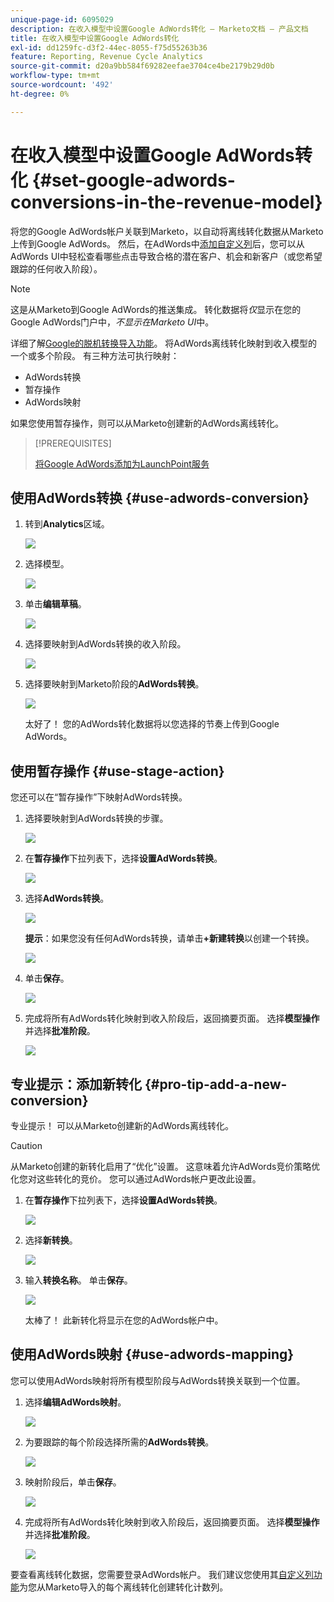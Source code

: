 ```yaml
---
unique-page-id: 6095029
description: 在收入模型中设置Google AdWords转化 — Marketo文档 — 产品文档
title: 在收入模型中设置Google AdWords转化
exl-id: dd1259fc-d3f2-44ec-8055-f75d55263b36
feature: Reporting, Revenue Cycle Analytics
source-git-commit: d20a9bb584f69282eefae3704ce4be2179b29d0b
workflow-type: tm+mt
source-wordcount: '492'
ht-degree: 0%

---
```


# 在收入模型中设置Google AdWords转化 {#set-google-adwords-conversions-in-the-revenue-model}

将您的Google AdWords帐户关联到Marketo，以自动将离线转化数据从Marketo上传到Google AdWords。 然后，在AdWords中[添加自定义列](https://support.google.com/adwords/answer/3073556)后，您可以从AdWords UI中轻松查看哪些点击导致合格的潜在客户、机会和新客户（或您希望跟踪的任何收入阶段）。

>[!NOTE]
>
>这是从Marketo到Google AdWords的推送集成。 转化数据将&#x200B;_仅_&#x200B;显示在您的Google AdWords门户中，_不显示在Marketo UI_&#x200B;中。

详细了解[Google的脱机转换导入功能](https://support.google.com/adwords/answer/2998031?hl=en)。 将AdWords离线转化映射到收入模型的一个或多个阶段。 有三种方法可执行映射：

* AdWords转换
* 暂存操作
* AdWords映射

如果您使用暂存操作，则可以从Marketo创建新的AdWords离线转化。

>[!PREREQUISITES]
>
>[将Google AdWords添加为LaunchPoint服务](/help/marketo/product-docs/administration/additional-integrations/add-google-adwords-as-a-launchpoint-service.md)

## 使用AdWords转换 {#use-adwords-conversion}

1. 转到&#x200B;**Analytics**&#x200B;区域。

   ![](assets/image2015-2-23-18-3a9-3a34.png)

1. 选择模型。

   ![](assets/image2015-2-23-18-3a3-3a12.png)

1. 单击&#x200B;**编辑草稿**。

   ![](assets/image2015-3-10-15-3a3-3a20.png)

1. 选择要映射到AdWords转换的收入阶段。

   ![](assets/image2015-2-26-16-3a40-3a2.png)

1. 选择要映射到Marketo阶段的&#x200B;**AdWords转换**。

   ![](assets/image2015-2-26-16-3a46-3a15.png)

   太好了！ 您的AdWords转化数据将以您选择的节奏上传到Google AdWords。

## 使用暂存操作 {#use-stage-action}

您还可以在“暂存操作”下映射AdWords转换。

1. 选择要映射到AdWords转换的步骤。

   ![](assets/image2015-2-26-16-3a40-3a2.png)

1. 在&#x200B;**暂存操作**&#x200B;下拉列表下，选择&#x200B;**设置AdWords转换**。

   ![](assets/image2015-2-26-16-3a52-3a24.png)

1. 选择&#x200B;**AdWords转换**。

   ![](assets/image2015-2-26-16-3a54-3a47.png)

   **提示**：如果您没有任何AdWords转换，请单击&#x200B;**+新建转换**&#x200B;以创建一个转换。

   ![](assets/image2015-2-26-21-3a22-3a10.png)

1. 单击&#x200B;**保存**。

   ![](assets/image2015-2-26-16-3a56-3a2.png)

1. 完成将所有AdWords转化映射到收入阶段后，返回摘要页面。 选择&#x200B;**模型操作**&#x200B;并选择&#x200B;**批准阶段**。

   ![](assets/image2015-2-27-12-3a20-3a20.png)

## 专业提示：添加新转化 {#pro-tip-add-a-new-conversion}

专业提示！ 可以从Marketo创建新的AdWords离线转化。

>[!CAUTION]
>
>从Marketo创建的新转化启用了“优化”设置。 这意味着允许AdWords竞价策略优化您对这些转化的竞价。 您可以通过AdWords帐户更改此设置。

1. 在&#x200B;**暂存操作**&#x200B;下拉列表下，选择&#x200B;**设置AdWords转换**。

   ![](assets/image2015-2-26-16-3a52-3a24.png)

1. 选择&#x200B;**新转换**。

   ![](assets/image2015-2-26-21-3a22-3a10.png)

1. 输入&#x200B;**转换名称**。 单击&#x200B;**保存**。

   ![](assets/image2015-2-26-21-3a24-3a7.png)

   太棒了！ 此新转化将显示在您的AdWords帐户中。

## 使用AdWords映射 {#use-adwords-mapping}

您可以使用AdWords映射将所有模型阶段与AdWords转换关联到一个位置。

1. 选择&#x200B;**编辑AdWords映射**。

   ![](assets/image2015-2-26-17-3a3-3a29.png)

1. 为要跟踪的每个阶段选择所需的&#x200B;**AdWords转换**。

   ![](assets/image2015-2-26-17-3a6-3a15.png)

1. 映射阶段后，单击&#x200B;**保存**。

   ![](assets/image2015-2-26-17-3a7-3a48.png)

1. 完成将所有AdWords转化映射到收入阶段后，返回摘要页面。 选择&#x200B;**模型操作**&#x200B;并选择&#x200B;**批准阶段**。

   ![](assets/image2015-2-27-12-3a20-3a20.png)

要查看离线转化数据，您需要登录AdWords帐户。 我们建议您使用其[自定义列功能](https://support.google.com/adwords/answer/3073556)为您从Marketo导入的每个离线转化创建转化计数列。
